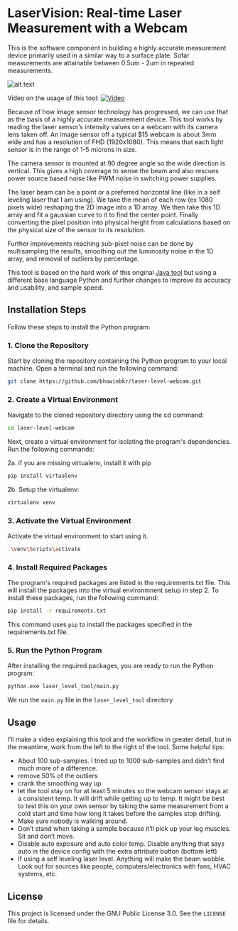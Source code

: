 # LaserVision: Real-time Laser Measurement with a Webcam

This is the software component in building a highly accurate measurement device primarily used in a similar way to a surface plate. Sofar measurements are attainable between 0.5um - 2um in repeated measurements.

![alt text](images/GUI.png)

Video on the usage of this tool:
[![Video](http://img.youtube.com/vi/hnHjrz_inQU/0.jpg)](http://www.youtube.com/watch?v=hnHjrz_inQU)


Because of how image sensor technology has progressed, we can use that  as the basis of a highly accurate measurement device. This tool works by reading the laser sensor’s intensity values on a webcam with its camera lens taken off.  An image sensor off a typical $15 webcam is about 3mm wide and has a resolution of FHD (1920x1080). This means that each light sensor is in the range of 1-5 microns in size.

The camera sensor is mounted at 90 degree angle so the wide direction is vertical. This gives a high coverage to sense the beam and also rescues power source based noise like PWM noise in switching power supplies.

The laser beam can be a point or a preferred horizontal line (like in a self leveling laser that I am using). We take the mean of each row (ex 1080 pixels wide) reshaping the 2D image into a 1D array. We then take this 1D array and fit a gaussian curve to it to find the center point. Finally converting the pixel position into physical height from calculations based on the physical size of the sensor to its resolution.

Further improvements reaching sub-pixel noise can be done by multisampling the results, smoothing out the luminosity noise in the 1D array, and removal of outliers by percentage.

This tool is based on the hard work of this original [Java tool](https://github.com/betzuka/laserlevel) but using a different base language Python and further changes to improve its accuracy and usability, and sample speed.

## Installation Steps

Follow these steps to install the Python program:

### 1. Clone the Repository

Start by cloning the repository containing the Python program to your local machine. Open a terminal and run the following command:

```bash
git clone https://github.com/bhowiebkr/laser-level-webcam.git
```

### 2. Create a Virtual Environment

Navigate to the cloned repository directory using the cd command:

```bash
cd laser-level-webcam
```

Next, create a virtual environment for isolating the program's dependencies. Run the following commands:

2a. if you are missing virtualenv, install it with pip
```bash
pip install virtualenv
```
2b. Setup the virtualenv:
```bash
virtualenv venv
```

### 3. Activate the Virtual Environment

Activate the virtual environment to start using it.
```bash
.\venv\Scripts\activate
```

### 4. Install Required Packages

The program's required packages are listed in the requirements.txt file. This will install the packages into the virtual environmnent setup in step 2. To install these packages, run the following command:

```bash
pip install -r requirements.txt
```
This command uses `pip` to install the packages specified in the requirements.txt file.

### 5. Run the Python Program
After installing the required packages, you are ready to run the Python program:

```bash
python.exe laser_level_tool/main.py
```
We run the `main.py` file in the `laser_level_tool` directory

## Usage

I’ll make a video explaining this tool and the workflow in greater detail, but in the meantime, work from the left to the right of the tool. Some helpful tips:

- About 100 sub-samples. I tried up to 1000 sub-samples and didn’t find much more of a difference.
- remove 50% of the outliers
- crank the smoothing way up
- let the tool stay on for at least 5 minutes so the webcam sensor stays at a consistent temp. It will drift while getting up to temp. It might be best to test this on your own sensor by taking the same measurement from a cold start and time how long it takes before the samples stop drifting.
- Make sure nobody is walking around.
- Don’t stand when taking a sample because it’ll pick up your leg muscles. Sit and don’t move.
- Disable auto exposure and auto color temp. Disable anything that says auto in the device config with the extra attribute button (bottom left)
- If using a self leveling laser level. Anything will make the beam wobble. Look out for sources like people, computers/electronics with fans, HVAC systems, etc.


## License

This project is licensed under the GNU Public License 3.0. See the `LICENSE` file for details.
